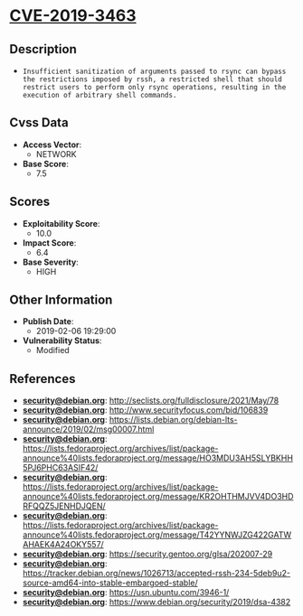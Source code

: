 
# [CVE-2019-3463](https://cve.mitre.org/cgi-bin/cvename.cgi?name=CVE-2019-3463)

## Description

- `Insufficient sanitization of arguments passed to rsync can bypass the restrictions imposed by rssh, a restricted shell that should restrict users to perform only rsync operations, resulting in the execution of arbitrary shell commands.`

## Cvss Data

- **Access Vector**:
  - NETWORK
- **Base Score**:
  - 7.5

## Scores

- **Exploitability Score**:
  - 10.0
- **Impact Score**:
  - 6.4
- **Base Severity**:
  - HIGH

## Other Information

- **Publish Date**:
  - 2019-02-06 19:29:00
- **Vulnerability Status**:
  - Modified

## References

- **security@debian.org**: http://seclists.org/fulldisclosure/2021/May/78
- **security@debian.org**: http://www.securityfocus.com/bid/106839
- **security@debian.org**: https://lists.debian.org/debian-lts-announce/2019/02/msg00007.html
- **security@debian.org**: https://lists.fedoraproject.org/archives/list/package-announce%40lists.fedoraproject.org/message/HO3MDU3AH5SLYBKHH5PJ6PHC63ASIF42/
- **security@debian.org**: https://lists.fedoraproject.org/archives/list/package-announce%40lists.fedoraproject.org/message/KR2OHTHMJVV4DO3HDRFQQZ5JENHDJQEN/
- **security@debian.org**: https://lists.fedoraproject.org/archives/list/package-announce%40lists.fedoraproject.org/message/T42YYNWJZG422GATWAHAEK4A24OKY557/
- **security@debian.org**: https://security.gentoo.org/glsa/202007-29
- **security@debian.org**: https://tracker.debian.org/news/1026713/accepted-rssh-234-5deb9u2-source-amd64-into-stable-embargoed-stable/
- **security@debian.org**: https://usn.ubuntu.com/3946-1/
- **security@debian.org**: https://www.debian.org/security/2019/dsa-4382
